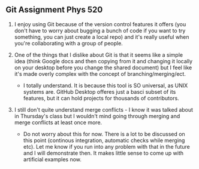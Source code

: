 ## Git Assignment Phys 520
1. I enjoy using Git because of the version control features it offers (you don't have to worry about bugging a bunch of code if you want to try something, you can just create a local repo) and it's really useful when you're collaborating with a group of people. 

2. One of the things that I dislike about Git is that it seems like a simple idea (think Google docs and then copying from it and changing it locally on your desktop before you change the shared document) but I feel like it's made overly complex with the concept of branching/merging/ect.
   - I totally understand. It is because this tool is SO universal, as UNIX systems are. GitHub Desktop offeres just a basci subset of its features, but it can hold projects for thousands of contributors.

3. I still don't quite understand merge conflicts - I know it was talked about in Thursday's class but I wouldn't mind going through merging and merge conflicts at least once more. 
   - Do not worry about this for now. There is a lot to be discussed on this point (continous integration, automatic checks while merging etc). Let me know if you run into any problem with that in the future and I will demonstrate then. It makes little sense to come up with artificial examples now.



